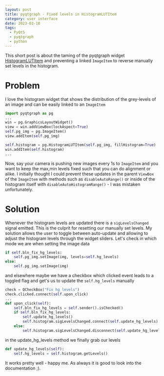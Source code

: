 ```yaml
---
layout: post
title: pyqtgraph - Fixed levels in HistogramLUTItem
category: user interface
date: 2023-03-10 
tags:
  - PyQt5
  - pyqtgraph
  - python
---
```

This short post is about the taming of the pyqtgraph widget [HistogramLUTItem](https://pyqtgraph.readthedocs.io/en/latest/api_reference/graphicsItems/histogramlutitem.html) and preventing a linked `ImageItem` to reverse manually set levels in the histogram.
<!--more-->
# Problem
I love the histogram widget that shows the distribution of the grey-levels of an image and can be easily linked to an `ImageItem`  
```python
import pyqtgraph as pg
...
win = pg.GraphicsLayoutWidget()
view = win.addViewBox(lockAspect=True)
self.pg_img = pg.ImageItem()
view.addItem(self.pg_img)

self.histogram = pg.HistogramLUTItem(self.pg_img, fillHistogram=True)
win.addItem(self.histogram)
...
```
Now, say your camera is pushing new images every 1s to  `ImageItem` and you want to keep the max,min levels fixed such that you can do alignment or alike. I initially thought I could prevent these updates in the parent `ViewBox` of the `ImageItem` with methods such as `disableAutoRange()` or inside of the histogram itself with `disableAutoHistogramRange()` - I was mistaken unfortunately. 
# Solution
Whenever the histogram levels are updated there is a `sigLevelsChanged` signal emitted. This is the culprit for resetting our manually set levels. My solution allows the user to toggle between auto-update and allowing to adjust the histogram levels through the widget sliders. Let's check in which mode we are when setting the image data
```python
if self.bln_fix_hg_levels:
	self.pg_img.setImage(img, levels=self.hg_levels)
else:
	self.pg_img.setImage(img)
```
and elsewhere maybe we have a checkbox which clicked event leads to a toggled flag and get's us to update the `self.hg_levels` manually
```python
check = QCheckBox("Fix hg levels")
check.clicked.connect(self.upon_click)
...
def upon_click(self):
	self.bln_fix_hg_levels = self.sender().isChecked()
	if self.bln_fix_hg_levels:
		self.update_hg_levels()
		self.histogram.sigLevelsChanged.connect(self.update_hg_levels)
	else:
		self.histogram.sigLevelsChanged.disconnect(self.update_hg_levels)
```
in the update_hg_levels method we finally grab our levels
```python
def update_hg_levels(self):
	self.hg_levels = self.histogram.getLevels()
```
It works pretty well - happy me. As always it is good to look into the documentation ;). 
